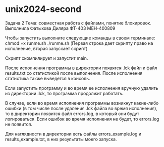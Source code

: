 # unix2024-second
Задача 2 Тема: совместная работа с файлами, понятие блокировок.
Выполнила Фатыхова Диляра ФТ-403 МЕН-400809

Чтобы запустить выполните следующие команды в своем терминале:
chmod +x runme.sh
./runme.sh
(Первая строка дает скрипту право на исполнение, вторая запускает скрипт)

Скрипт скомпилирует и запустит main.

После исполнения программы в директории появятся .lck файл и файл results.txt со статистикой после выполнения.
После исполнения статистика также выведется в консоль.

Если запустить программу и во время ее исполнения вручную удалить из директории .lck, то программа продолжит работать.

В случае, если во время исполнения программы возникнут какие-либо ошибки (в том числе после удаления .lck файла во время исполнения), то в директории появится файл errors.log, в который они будут логироваться.
Если ошибок во время исполнения не будет, то errors.log не появится.

Для наглядности в директории есть файлы errors_example.log и results_example.txt, в них результаты моего запуска.
